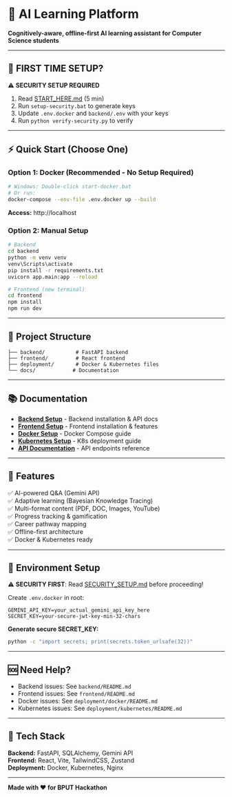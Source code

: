 # 🚀 AI Learning Platform

**Cognitively-aware, offline-first AI learning assistant for Computer Science students**

---

## 🚨 FIRST TIME SETUP?

⚠️ **SECURITY SETUP REQUIRED**

1. Read [START_HERE.md](START_HERE.md) (5 min)
2. Run `setup-security.bat` to generate keys
3. Update `.env.docker` and `backend/.env` with your keys
4. Run `python verify-security.py` to verify

---

## ⚡ Quick Start (Choose One)

### Option 1: Docker (Recommended - No Setup Required)
```bash
# Windows: Double-click start-docker.bat
# Or run:
docker-compose --env-file .env.docker up --build
```
**Access:** http://localhost

### Option 2: Manual Setup
```bash
# Backend
cd backend
python -m venv venv
venv\Scripts\activate
pip install -r requirements.txt
uvicorn app.main:app --reload

# Frontend (new terminal)
cd frontend
npm install
npm run dev
```

---

## 📁 Project Structure

```
├── backend/          # FastAPI backend
├── frontend/         # React frontend
├── deployment/       # Docker & Kubernetes files
└── docs/            # Documentation
```

---

## 📚 Documentation

- **[Backend Setup](backend/README.md)** - Backend installation & API docs
- **[Frontend Setup](frontend/README.md)** - Frontend installation & features
- **[Docker Setup](deployment/docker/README.md)** - Docker Compose guide
- **[Kubernetes Setup](deployment/kubernetes/README.md)** - K8s deployment guide
- **[API Documentation](docs/API.md)** - API endpoints reference

---

## 🎯 Features

✅ AI-powered Q&A (Gemini API)  
✅ Adaptive learning (Bayesian Knowledge Tracing)  
✅ Multi-format content (PDF, DOC, Images, YouTube)  
✅ Progress tracking & gamification  
✅ Career pathway mapping  
✅ Offline-first architecture  
✅ Docker & Kubernetes ready  

---

## 🔑 Environment Setup

⚠️ **SECURITY FIRST**: Read [SECURITY_SETUP.md](SECURITY_SETUP.md) before proceeding!

Create `.env.docker` in root:
```env
GEMINI_API_KEY=your_actual_gemini_api_key_here
SECRET_KEY=your-secure-jwt-key-min-32-chars
```

**Generate secure SECRET_KEY:**
```bash
python -c "import secrets; print(secrets.token_urlsafe(32))"
```

---

## 🆘 Need Help?

- Backend issues: See `backend/README.md`
- Frontend issues: See `frontend/README.md`
- Docker issues: See `deployment/docker/README.md`
- Kubernetes issues: See `deployment/kubernetes/README.md`

---

## 🎉 Tech Stack

**Backend:** FastAPI, SQLAlchemy, Gemini API  
**Frontend:** React, Vite, TailwindCSS, Zustand  
**Deployment:** Docker, Kubernetes, Nginx  

---

**Made with ❤️ for BPUT Hackathon**
